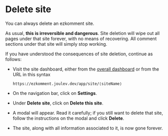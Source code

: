 # Delete site

You can always delete an ezkomment site.

As usual, **this is irreversible and dangerous**. Site deletion will wipe out all pages under that site forever, with no means of recovering. All comment sections under that site will simply stop working.

If you have understood the consequences of site deletion, continue as follows:

- Visit the site dashboard, either from the [overall dashboard](/app/dashboard) or from the URL in this syntax

  ```
  https://ezkomment.joulev.dev/app/site/⟨siteName⟩
  ```

- On the navigation bar, click on **Settings**.

- Under **Delete site**, click on **Delete this site**.

- A modal will appear. Read it carefully; if you still want to delete that site, follow the instructions on the modal and click **Delete**.

- The site, along with all information associated to it, is now gone forever.
